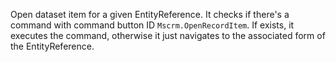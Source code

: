 Open dataset item for a given EntityReference. It checks if there's a command with command button ID `Mscrm.OpenRecordItem`. If exists, it executes the command, otherwise it just navigates to the associated form of the EntityReference.
